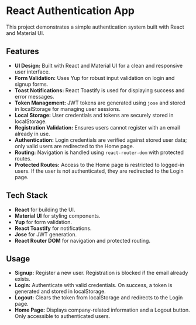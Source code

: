 # React Authentication App

This project demonstrates a simple authentication system built with React and Material UI.

## Features

- **UI Design:** Built with React and Material UI for a clean and responsive user interface.
- **Form Validation:** Uses Yup for robust input validation on login and signup forms.
- **Toast Notifications:** React Toastify is used for displaying success and error messages.
- **Token Management:** JWT tokens are generated using `jose` and stored in localStorage for managing user sessions.
- **Local Storage:** User credentials and tokens are securely stored in localStorage.
- **Registration Validation:** Ensures users cannot register with an email already in use.
- **Authentication:** Login credentials are verified against stored user data; only valid users are redirected to the Home page.
- **Routing:** Navigation is handled using `react-router-dom` with protected routes.
- **Protected Routes:** Access to the Home page is restricted to logged-in users. If the user is not authenticated, they are redirected to the Login page.


## Tech Stack

- **React** for building the UI.
- **Material UI** for styling components.
- **Yup** for form validation.
- **React Toastify** for notifications.
- **Jose** for JWT generation.
- **React Router DOM** for navigation and protected routing.

## Usage

- **Signup:** Register a new user. Registration is blocked if the email already exists.
- **Login:** Authenticate with valid credentials. On success, a token is generated and stored in localStorage.
- **Logout:** Clears the token from localStorage and redirects to the Login page.
- **Home Page:** Displays company-related information and a Logout button. Only accessible to authenticated users.

